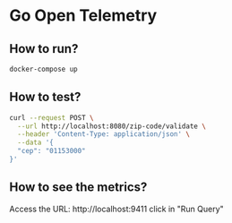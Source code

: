 # Go Open Telemetry

## How to run?

```bash
docker-compose up
```

## How to test?

```bash
curl --request POST \
  --url http://localhost:8080/zip-code/validate \
  --header 'Content-Type: application/json' \
  --data '{
  "cep": "01153000"
}'
```

## How to see the metrics?

Access the URL: http://localhost:9411 click in "Run Query"
